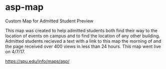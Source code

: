 # asp-map
Custom Map for Admitted Student Preview

This map was created to help admitted students both find their way to the location of events on campus and to find the location of any other building. Admitted students recieved a text with a link to this map the morning of and the page received over 400 views in less than 24 hours. This map went live on 4/7/17.


https://spu.edu/info/maps/asp/
